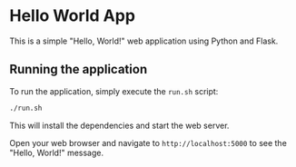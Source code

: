 # Hello World App

This is a simple "Hello, World!" web application using Python and Flask.

## Running the application

To run the application, simply execute the `run.sh` script:

```bash
./run.sh
```

This will install the dependencies and start the web server.

Open your web browser and navigate to `http://localhost:5000` to see the "Hello, World!" message.

